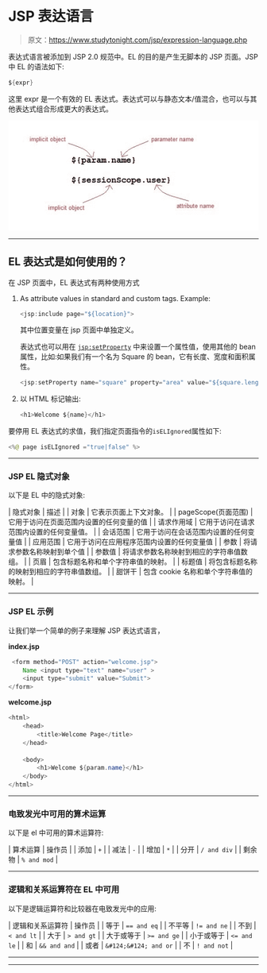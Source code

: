 # JSP 表达语言

> 原文：<https://www.studytonight.com/jsp/expression-language.php>

表达式语言被添加到 JSP 2.0 规范中。EL 的目的是产生无脚本的 JSP 页面。JSP 中 EL 的语法如下:

```java
${expr} 
```

这里 expr 是一个有效的 EL 表达式。表达式可以与静态文本/值混合，也可以与其他表达式组合形成更大的表达式。

![expression language example](img/fd9fd24c716e6cf1f6836ad270fa29ff.png)

* * *

## EL 表达式是如何使用的？

在 JSP 页面中，EL 表达式有两种使用方式

1.  As attribute values in standard and custom tags. Example:

    ```java
    <jsp:include page="${location}"> 
    ```

    其中位置变量在 jsp 页面中单独定义。

    表达式也可以用在 [`jsp:setProperty`](setproperty-tag.php) 中来设置一个属性值，使用其他的 bean 属性，比如:如果我们有一个名为 Square 的 bean，它有长度、宽度和面积属性。

    ```java
    <jsp:setProperty name="square" property="area" value="${square.length*square.breadth}" />
    ```

2.  以 HTML 标记输出:

    ```java
    <h1>Welcome ${name}</h1> 
    ```

要停用 EL 表达式的求值，我们指定页面指令的`isELIgnored`属性如下:

```java
<%@ page isELIgnored ="true|false" %>
```

 ** * *

### JSP EL 隐式对象

以下是 EL 中的隐式对象:

| 隐式对象 | 描述 |
| 对象 | 它表示页面上下文对象。 |
| pageScope(页面范围) | 它用于访问在页面范围内设置的任何变量的值 |
| 请求作用域 | 它用于访问在请求范围内设置的任何变量值。 |
| 会话范围 | 它用于访问在会话范围内设置的任何变量值 |
| 应用范围 | 它用于访问在应用程序范围内设置的任何变量值 |
| 参数 | 将请求参数名称映射到单个值 |
| 参数值 | 将请求参数名称映射到相应的字符串值数组。 |
| 页眉 | 包含标题名称和单个字符串值的映射。 |
| 标题值 | 将包含标题名称的映射到相应的字符串值数组。 |
| 甜饼干 | 包含 cookie 名称和单个字符串值的映射。 |

* * *

### JSP EL 示例

让我们举一个简单的例子来理解 JSP 表达式语言，

**index.jsp**

```java
 <form method="POST" action="welcome.jsp">
    Name <input type="text" name="user" >
    <input type="submit" value="Submit">
</form> 
```

**welcome.jsp**

```java
<html>
    <head>
        <title>Welcome Page</title>
    </head>

  	<body>
        <h1>Welcome ${param.name}</h1>
  	</body>
</html> 
```

* * *

### 电致发光中可用的算术运算

以下是 el 中可用的算术运算符:

| 算术运算 | 操作员 |
| 添加 | `+` |
| 减法 | `-` |
| 增加 | `*` |
| 分开 | `/ and div` |
| 剩余物 | `% and mod` |

* * *

### 逻辑和关系运算符在 EL 中可用

以下是逻辑运算符和比较器在电致发光中的应用:

| 逻辑和关系运算符 | 操作员 |
| 等于 | `== and eq` |
| 不平等 | `!= and ne` |
| 不到 | `< and lt` |
| 大于 | `> and gt` |
| 大于或等于 | `>= and ge` |
| 小于或等于 | `<= and le` |
| 和 | `&& and and` |
| 或者 | `&#124;&#124; and or` |
| 不 | `! and not` |

* * *

* * **